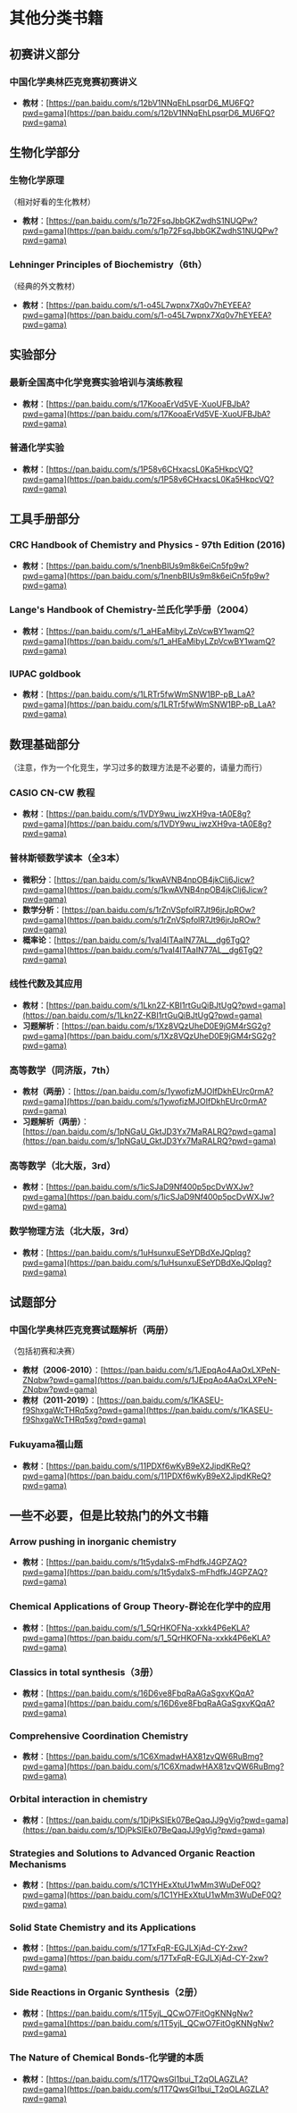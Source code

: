 # 其他分类书籍

## 初赛讲义部分

### 中国化学奥林匹克竞赛初赛讲义

- **教材**：[https://pan.baidu.com/s/12bV1NNqEhLpsqrD6_MU6FQ?pwd=gama](https://pan.baidu.com/s/12bV1NNqEhLpsqrD6_MU6FQ?pwd=gama)

## 生物化学部分

### 生物化学原理

（相对好看的生化教材）

- **教材**：[https://pan.baidu.com/s/1p72FsqJbbGKZwdhS1NUQPw?pwd=gama](https://pan.baidu.com/s/1p72FsqJbbGKZwdhS1NUQPw?pwd=gama)

### Lehninger Principles of Biochemistry（6th）

（经典的外文教材）

- **教材**：[https://pan.baidu.com/s/1-o45L7wpnx7Xq0v7hEYEEA?pwd=gama](https://pan.baidu.com/s/1-o45L7wpnx7Xq0v7hEYEEA?pwd=gama)

## 实验部分

### 最新全国高中化学竞赛实验培训与演练教程

- **教材**：[https://pan.baidu.com/s/17KooaErVd5VE-XuoUFBJbA?pwd=gama](https://pan.baidu.com/s/17KooaErVd5VE-XuoUFBJbA?pwd=gama)

### 普通化学实验

- **教材**：[https://pan.baidu.com/s/1P58v6CHxacsL0Ka5HkpcVQ?pwd=gama](https://pan.baidu.com/s/1P58v6CHxacsL0Ka5HkpcVQ?pwd=gama)

## 工具手册部分

### CRC Handbook of Chemistry and Physics - 97th Edition (2016)

- **教材**：[https://pan.baidu.com/s/1nenbBIUs9m8k6eiCn5fp9w?pwd=gama](https://pan.baidu.com/s/1nenbBIUs9m8k6eiCn5fp9w?pwd=gama)

### Lange's Handbook of Chemistry-兰氏化学手册（2004）

- **教材**：[https://pan.baidu.com/s/1_aHEaMibyLZpVcwBY1wamQ?pwd=gama](https://pan.baidu.com/s/1_aHEaMibyLZpVcwBY1wamQ?pwd=gama)

### IUPAC goldbook

- **教材**：[https://pan.baidu.com/s/1LRTr5fwWmSNW1BP-pB_LaA?pwd=gama](https://pan.baidu.com/s/1LRTr5fwWmSNW1BP-pB_LaA?pwd=gama)

## 数理基础部分

（注意，作为一个化竞生，学习过多的数理方法是不必要的，请量力而行）

### CASIO CN-CW 教程

- **教材**：[https://pan.baidu.com/s/1VDY9wu_iwzXH9va-tA0E8g?pwd=gama](https://pan.baidu.com/s/1VDY9wu_iwzXH9va-tA0E8g?pwd=gama)

### 普林斯顿数学读本（全3本）

- **微积分**：[https://pan.baidu.com/s/1kwAVNB4npOB4jkClj6Jicw?pwd=gama](https://pan.baidu.com/s/1kwAVNB4npOB4jkClj6Jicw?pwd=gama)
- **数学分析**：[https://pan.baidu.com/s/1rZnVSpfolR7Jt96jrJpROw?pwd=gama](https://pan.baidu.com/s/1rZnVSpfolR7Jt96jrJpROw?pwd=gama)
- **概率论**：[https://pan.baidu.com/s/1vaI4ITAaIN77AL__dg6TgQ?pwd=gama](https://pan.baidu.com/s/1vaI4ITAaIN77AL__dg6TgQ?pwd=gama)

### 线性代数及其应用

- **教材**：[https://pan.baidu.com/s/1Lkn2Z-KBI1rtGuQiBJtUgQ?pwd=gama](https://pan.baidu.com/s/1Lkn2Z-KBI1rtGuQiBJtUgQ?pwd=gama)
- **习题解析**：[https://pan.baidu.com/s/1Xz8VQzUheD0E9jGM4rSG2g?pwd=gama](https://pan.baidu.com/s/1Xz8VQzUheD0E9jGM4rSG2g?pwd=gama)

### 高等数学（同济版，7th）

- **教材（两册）**：[https://pan.baidu.com/s/1ywofizMJOIfDkhEUrc0rmA?pwd=gama](https://pan.baidu.com/s/1ywofizMJOIfDkhEUrc0rmA?pwd=gama)
- **习题解析（两册）**：[https://pan.baidu.com/s/1pNGaU_GktJD3Yx7MaRALRQ?pwd=gama](https://pan.baidu.com/s/1pNGaU_GktJD3Yx7MaRALRQ?pwd=gama)

### 高等数学（北大版，3rd）

- **教材**：[https://pan.baidu.com/s/1icSJaD9Nf400p5pcDvWXJw?pwd=gama](https://pan.baidu.com/s/1icSJaD9Nf400p5pcDvWXJw?pwd=gama)

### 数学物理方法（北大版，3rd）

- **教材**：[https://pan.baidu.com/s/1uHsunxuESeYDBdXeJQpIqg?pwd=gama](https://pan.baidu.com/s/1uHsunxuESeYDBdXeJQpIqg?pwd=gama)

## 试题部分

### 中国化学奥林匹克竞赛试题解析（两册）

（包括初赛和决赛）

- **教材（2006-2010）**：[https://pan.baidu.com/s/1JEpqAo4AaOxLXPeN-ZNqbw?pwd=gama](https://pan.baidu.com/s/1JEpqAo4AaOxLXPeN-ZNqbw?pwd=gama)
- **教材（2011-2019）**：[https://pan.baidu.com/s/1KASEU-f9ShxgaWcTHRq5xg?pwd=gama](https://pan.baidu.com/s/1KASEU-f9ShxgaWcTHRq5xg?pwd=gama)

### Fukuyama福山题

- **教材**：[https://pan.baidu.com/s/11PDXf6wKyB9eX2JipdKReQ?pwd=gama](https://pan.baidu.com/s/11PDXf6wKyB9eX2JipdKReQ?pwd=gama)

## 一些不必要，但是比较热门的外文书籍

### Arrow pushing in inorganic chemistry

- **教材**：[https://pan.baidu.com/s/1t5ydalxS-mFhdfkJ4GPZAQ?pwd=gama](https://pan.baidu.com/s/1t5ydalxS-mFhdfkJ4GPZAQ?pwd=gama)

### Chemical Applications of Group Theory-群论在化学中的应用

- **教材**：[https://pan.baidu.com/s/1_5QrHKOFNa-xxkk4P6eKLA?pwd=gama](https://pan.baidu.com/s/1_5QrHKOFNa-xxkk4P6eKLA?pwd=gama)

### Classics in total synthesis（3册）

- **教材**：[https://pan.baidu.com/s/16D6ve8FbqRaAGaSgxvKQqA?pwd=gama](https://pan.baidu.com/s/16D6ve8FbqRaAGaSgxvKQqA?pwd=gama)

### Comprehensive Coordination Chemistry

- **教材**：[https://pan.baidu.com/s/1C6XmadwHAX81zvQW6RuBmg?pwd=gama](https://pan.baidu.com/s/1C6XmadwHAX81zvQW6RuBmg?pwd=gama)

### Orbital interaction in chemistry

- **教材**：[https://pan.baidu.com/s/1DjPkSIEk07BeQaqJJ9gVig?pwd=gama](https://pan.baidu.com/s/1DjPkSIEk07BeQaqJJ9gVig?pwd=gama)

### Strategies and Solutions to Advanced Organic Reaction Mechanisms

- **教材**：[https://pan.baidu.com/s/1C1YHExXtuU1wMm3WuDeF0Q?pwd=gama](https://pan.baidu.com/s/1C1YHExXtuU1wMm3WuDeF0Q?pwd=gama)

### Solid State Chemistry and its Applications

- **教材**：[https://pan.baidu.com/s/17TxFqR-EGJLXjAd-CY-2xw?pwd=gama](https://pan.baidu.com/s/17TxFqR-EGJLXjAd-CY-2xw?pwd=gama)

### Side Reactions in Organic Synthesis（2册）

- **教材**：[https://pan.baidu.com/s/1T5yjL_QCwO7FitOgKNNgNw?pwd=gama](https://pan.baidu.com/s/1T5yjL_QCwO7FitOgKNNgNw?pwd=gama)

### The Nature of Chemical Bonds-化学键的本质

- **教材**：[https://pan.baidu.com/s/1T7QwsGl1bui_T2qOLAGZLA?pwd=gama](https://pan.baidu.com/s/1T7QwsGl1bui_T2qOLAGZLA?pwd=gama)